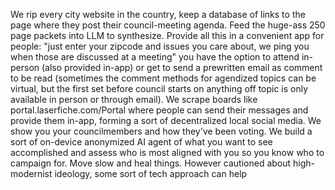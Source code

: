 We rip every city website in the country, keep a database of links to the page where they post their council-meeting agenda. 
Feed the huge-ass 250 page packets into LLM to synthesize. 
Provide all this in a convenient app for people: "just enter your zipcode and issues you care about, we ping you when those are discussed at a meeting" you have the option to attend in-person (also provided in-app) or get to send a prewritten email as comment to be read (sometimes the comment methods for agendized topics can be virtual, but the first set before council starts on anything off topic is only available in person or through email). 
We scrape boards like portal.laserfiche.com/Portal where people can send their messages and provide them in-app, forming a sort of decentralized local social media. 
We show you your councilmembers and how they've been voting. 
We build a sort of on-device anonymized AI agent of what you want to see accomplished and assess who is most aligned with you so you know who to campaign for.
Move slow and heal things. 
However cautioned about high-modernist ideology, some sort of tech approach can help